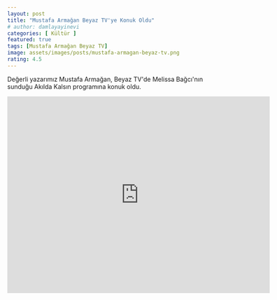 ```yaml
---
layout: post
title: "Mustafa Armağan Beyaz TV'ye Konuk Oldu"
# author: damlayayinevi
categories: [ Kültür ]
featured: true
tags: [Mustafa Armağan Beyaz TV]
image: assets/images/posts/mustafa-armagan-beyaz-tv.png
rating: 4.5
---
```


Değerli yazarımız Mustafa Armağan, Beyaz TV'de Melissa Bağcı'nın sunduğu Akılda Kalsın programına konuk oldu.

<iframe src="https://www.youtube.com/embed/nF-w5ECAKtY?rel=0&amp;enablejsapi=1&amp;wmode=opaque" width="600" height="450" frameborder="0" allowfullscreen="allowfullscreen"></iframe>